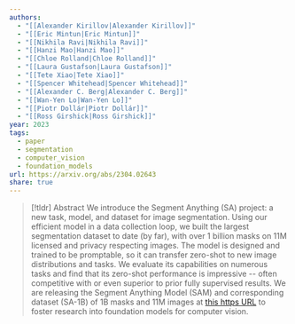 ```yaml
---
authors:
  - "[[Alexander Kirillov|Alexander Kirillov]]"
  - "[[Eric Mintun|Eric Mintun]]"
  - "[[Nikhila Ravi|Nikhila Ravi]]"
  - "[[Hanzi Mao|Hanzi Mao]]"
  - "[[Chloe Rolland|Chloe Rolland]]"
  - "[[Laura Gustafson|Laura Gustafson]]"
  - "[[Tete Xiao|Tete Xiao]]"
  - "[[Spencer Whitehead|Spencer Whitehead]]"
  - "[[Alexander C. Berg|Alexander C. Berg]]"
  - "[[Wan-Yen Lo|Wan-Yen Lo]]"
  - "[[Piotr Dollár|Piotr Dollár]]"
  - "[[Ross Girshick|Ross Girshick]]"
year: 2023
tags:
  - paper
  - segmentation
  - computer_vision
  - foundation_models
url: https://arxiv.org/abs/2304.02643
share: true
---
```

> [!tldr] Abstract
> We introduce the Segment Anything (SA) project: a new task, model, and dataset for image segmentation. Using our efficient model in a data collection loop, we built the largest segmentation dataset to date (by far), with over 1 billion masks on 11M licensed and privacy respecting images. The model is designed and trained to be promptable, so it can transfer zero-shot to new image distributions and tasks. We evaluate its capabilities on numerous tasks and find that its zero-shot performance is impressive -- often competitive with or even superior to prior fully supervised results. We are releasing the Segment Anything Model (SAM) and corresponding dataset (SA-1B) of 1B masks and 11M images at [this https URL](https://segment-anything.com/) to foster research into foundation models for computer vision.


